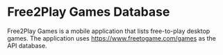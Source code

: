 # Free2Play Games Database

Free2Play Games is a mobile application that lists free-to-play desktop games. The application uses https://www.freetogame.com/games as the API database.
